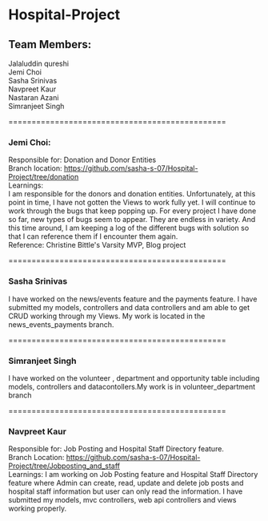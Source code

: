 # Hospital-Project

## Team Members:
Jalaluddin qureshi  
Jemi Choi  
Sasha Srinivas   
Navpreet Kaur  
Nastaran Azani  
Simranjeet Singh   


===============================================
### Jemi Choi:  
Responsible for: Donation and Donor Entities  
Branch location:  https://github.com/sasha-s-07/Hospital-Project/tree/donation    
Learnings:  
I am responsible for the donors and donation entities. Unfortunately, at this point in time, I have not gotten the Views to work fully yet.  I  will continue to work through the bugs that keep popping up. For every project I have done so far, new types of bugs seem to appear. They are endless in variety. And this time around, I am keeping a log of the different bugs with solution so that I can reference them if I encounter them again.     
Reference: Christine Bittle's Varsity MVP, Blog project  

===============================================
### Sasha Srinivas 
I have worked on the news/events feature and the payments feature. I have submitted my models, controllers and data controllers and am able to get CRUD working through my Views. My work is located in the news_events_payments branch. 

===============================================  
### Simranjeet Singh 
I have worked on the volunteer , department and opportunity table including models, controllers and datacontollers.My work is in volunteer_department branch

===============================================
### Navpreet Kaur
Responsible for: Job Posting and Hospital Staff Directory feature.  
Branch Location: https://github.com/sasha-s-07/Hospital-Project/tree/Jobposting_and_staff      
Learnings: I am working on Job Posting feature and Hospital Staff Directory feature where Admin can create, read, update and delete job posts and hospital staff information but user can only read the information. I have submitted my models, mvc controllers, web api controllers and views working properly.

